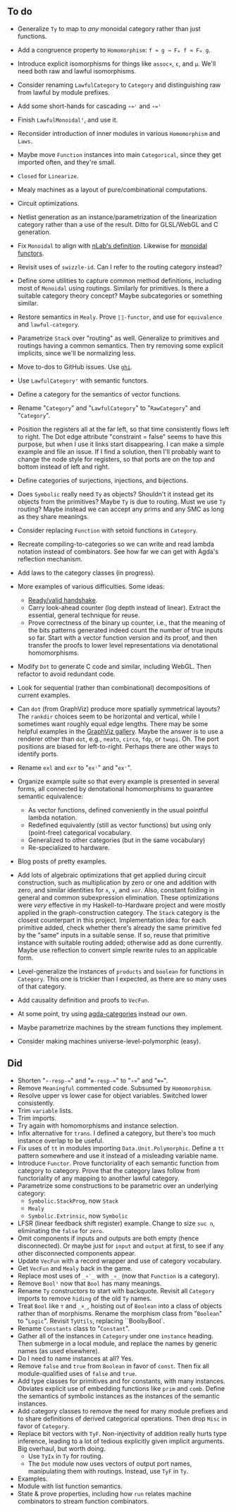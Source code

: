 ## To do

*   Generalize `Ty` to map to *any* monoidal category rather than just functions.
*   Add a congruence property to `Homomorphism`: `f ≈ g → Fₘ f ≈ Fₘ g`.
*   Introduce explicit isomorphisms for things like `assoc×`, `ε`, and `μ`.
    We'll need both raw and lawful isomorphisms.
*   Consider renaming `LawfulCategory` to `Category` and distinguishing raw from lawful by module prefixes.
*   Add some short-hands for cascading `∘≈ʳ` and `∘≈ˡ`
*   Finish `LawfulMonoidalᶠ`, and use it.
*   Reconsider introduction of inner modules in various `Homomorphism` and `Laws`.
*   Maybe move `Function` instances into main `Categorical`, since they get imported often, and they're small.
*   `Closed` for `Linearize`.
*   Mealy machines as a layout of pure/combinational computations.
*   Circuit optimizations.
*   Netlist generation as an instance/parametrization of the linearization category rather than a use of the result.
    Ditto for GLSL/WebGL and C generation.
*   Fix `Monoidal` to align with [nLab's definition](https://ncatlab.org/nlab/show/monoidal+category).
    Likewise for [monoidal functors](https://ncatlab.org/nlab/show/monoidal+functor).

*   Revisit uses of `swizzle-id`.
    Can I refer to the routing category instead?
*   Define some utilities to capture common method definitions, including most of `Monoidal` using routings.
    Similarly for primitives.
    Is there a suitable category theory concept?
    Maybe subcategories or something similar.
*   Restore semantics in `Mealy`.
    Prove `⟦⟧-functor`, and use for `equivalence` and `lawful-category`.
*   Parametrize `Stack` over "routing" as well.
    Generalize to primitives and routings having a common semantics.
    Then try removing some explicit implicits, since we'll be normalizing less.
*   Move to-dos to GitHub issues.
    Use [`ghi`](https://github.com/stephencelis/ghi).
*   Use `LawfulCategoryᶠ` with semantic functors.
*   Define a category for the semantics of vector functions.
*   Rename "`Category`" and "`LawfulCategory`" to "`RawCategory`" and "`Category`".
*   Position the registers all at the far left, so that time consistently flows left to right.
    The Dot edge attribute "constraint = false" seems to have this purpose, but when I use it links start disappearing.
    I can make a simple example and file an issue.
    If I find a solution, then I'll probably want to change the node style for registers, so that ports are on the top and bottom instead of left and right.
*   Define categories of surjections, injections, and bijections.
*   Does `Symbolic` really need `Ty` as objects?
    Shouldn't it instead get its objects from the primitives?
    Maybe `Ty` is due to routing.
    Must we use `Ty` routing?
    Maybe instead we can accept any prims and any SMC as long as they share meanings.
*   Consider replacing `Function` with setoid functions in `Category`.
*   Recreate compiling-to-categories so we can write and read lambda notation instead of combinators.
    See how far we can get with Agda's reflection mechanism.
*   Add laws to the category classes (in progress).
*   More examples of various difficulties.
    Some ideas:
    *   [Ready/valid handshake](https://stackoverflow.com/questions/53583946/valid-ready-handshake-in-verilog).
    *   Carry look-ahead counter (log depth instead of linear).
        Extract the essential, general technique for reuse.
    *   Prove correctness of the binary up counter, i.e., that the meaning of the bits patterns generated indeed count the number of true inputs so far.
        Start with a vector function version and its proof, and then transfer the proofs to lower level representations via denotational homomorphisms.
*   Modify `Dot` to generate C code and similar, including WebGL.
    Then refactor to avoid redundant code.
*   Look for sequential (rather than combinational) decompositions of current examples.
*   Can `dot` (from GraphViz) produce more spatially symmetrical layouts?
    The `rankdir` choices seem to be horizontal and vertical, while I sometimes want roughly equal edge lengths.
    There may be some helpful examples in the [GraphViz gallery](https://graphviz.org/gallery/).
    Maybe the answer is to use a renderer other than `dot`, e.g., `neato`, `circo`, `fdp`, or `twopi`.
    Oh. The port positions are biased for left-to-right.
    Perhaps there are other ways to identify ports.
*   Rename `exl` and `exr` to "`exˡ`" and "`exʳ`".
*   Organize example suite so that every example is presented in several forms, all connected by denotational homomorphisms to guarantee semantic equivalence:
    *   As vector functions, defined conveniently in the usual pointful lambda notation.
    *   Redefined equivalently (still as vector functions) but using only (point-free) categorical vocabulary.
    *   Generalized to other categories (but in the same vocabulary)
    *   Re-specialized to hardware.
*   Blog posts of pretty examples.
*   Add lots of algebraic optimizations that get applied during circuit construction, such as multiplication by zero or one and addition with zero, and similar identities for `∧`, `∨`, and `xor`.
    Also, constant folding in general and common subexpression elimination.
    These optimizations were *very* effective in my Haskell-to-Hardware project and were mostly applied in the graph-construction category.
    The `Stack` category is the closest counterpart in this project.
    Implementation idea: for each primitive added, check whether there's already the same primitive fed by the "same" inputs in a suitable sense.
    If so, reuse that primitive instance with suitable routing added; otherwise add as done currently.
    Maybe use reflection to convert simple rewrite rules to an applicable form.
*   Level-generalize the instances of `products` and `boolean` for functions in `Category`.
    This one is trickier than I expected, as there are so many uses of that category.
*   Add causality definition and proofs to `VecFun`.

*   At some point, try using [agda-categories](https://github.com/agda/agda-categories) instead our own.
*   Maybe parametrize machines by the stream functions they implement.
*   Consider making machines universe-level-polymorphic (easy).

## Did

*   Shorten "`∘-resp-≈`" and "`⊗-resp-≈`" to "`∘≈`" and "`⊗≈`".
*   Remove `Meaningful` commented code.
    Subsumed by `Homomorphism`.
*   Resolve upper vs lower case for object variables.
    Switched lower consistently.
*   Trim `variable` lists.
*   Trim imports.
*   Try again with homomorphisms and instance selection.
*   Infix alternative for `trans`.
    I defined a category, but there's too much instance overlap to be useful.
*   Fix uses of `tt` in modules importing `Data.Unit.Polymorphic`.
    Define a `tt` pattern somewhere and use it instead of a misleading variable name.
*   Introduce `Functor`.
    Prove functoriality of each semantic function from category to category.
    Prove that the category laws follow from functoriality of any mapping to another lawful category.
*   Parametrize some constructions to be parametric over an underlying category:
    *   `Symbolic.StackProg`, now `Stack`
    *   `Mealy`
    *   `Symbolic.Extrinsic`, now `Symbolic`
*   LFSR (linear feedback shift register) example.
    Change to size `suc n`, eliminating the `false` for `zero`.
*   Omit components if inputs and outputs are both empty (hence disconnected).
    Or maybe just for `input` and `output` at first, to see if any other disconnected components appear.
*   Update `VecFun` with a record wrapper and use of category vocabulary.
*   Get `VecFun` and `Mealy` back in the game.
*   Replace most uses of `_∘′_` with `_∘_` (now that `Function` is a category).
*   Remove `Boolᵗ` now that `Bool` has many meanings.
*   Rename `Ty` constructors to start with backquote.
    Revisit all `Category` imports to remove `hiding` of the old `Ty` names.
*   Treat `Bool` like `⊤` and `_×_`, hoisting out of `Boolean` into a class of objects rather than of morphisms.
    Rename the morphism class from "`Boolean`" to "`Logic`".
    Revisit `TyUtils`, replacing ``Bool` by `Bool`.
*   Rename `Constants` class to "`Constant`".
*   Gather all of the instances in `Category` under one `instance` heading.
    Then submerge in a local module, and replace the names by generic names (as used elsewhere).
*   Do I need to name instances at all? Yes.
*   Remove `false` and `true` from `Boolean` in favor of `const`.
    Then fix all module-qualified uses of `false` and `true`.
*   Add type classes for primitives and for constants, with many instances.
    Obviates explicit use of embedding functions like `prim` and `comb`.
    Define the semantics of symbolic instances as the instances of the semantic instances.
*   Add category classes to remove the need for many module prefixes and to share definitions of derived categorical operations.
    Then drop `Misc` in favor of `Category`.
*   Replace bit vectors with `TyF`.
    Non-injectivity of addition really hurts type inference, leading to a lot of tedious explicitly given implicit arguments.
    Big overhaul, but worth doing.
    *   Use `TyIx` in `Ty` for routing.
    *   The `Dot` module now uses vectors of output port names, manipulating them with routings.
        Instead, use `TyF` in `Ty`.
*   Examples.
*   Module with list function semantics.
*   State & prove properties, including how `run` relates machine combinators to stream function combinators.
